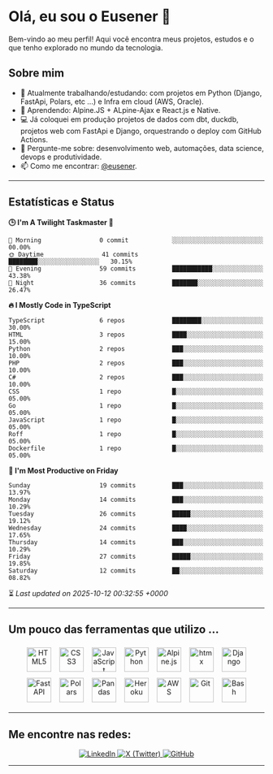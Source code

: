 # Olá, eu sou o Eusener 👋

Bem-vindo ao meu perfil! Aqui você encontra meus projetos, estudos e o que tenho explorado no mundo da tecnologia.

## Sobre mim
- 🔭 Atualmente trabalhando/estudando: com projetos em Python (Django, FastApi, Polars, etc ...) e Infra em cloud (AWS, Oracle).
- 🌱 Aprendendo: Alpine.JS + ALpine-Ajax e React.js e Native.
- 💻 Já coloquei em produção projetos de dados com dbt, duckdb, projetos web com FastApi e Django, orquestrando o deploy com GitHub Actions.
- 💬 Pergunte-me sobre: desenvolvimento web, automações, data science, devops e produtividade.
- 📫 Como me encontrar: [@eusener](https://github.com/eusener).

---

## Estatísticas e Status
<!--START_SECTION:readme-stats-->
**🕒 I'm A Twilight Taskmaster 🌆**

```text
🌅 Morning                0 commit            ░░░░░░░░░░░░░░░░░░░░░░░░░   00.00%
🌞 Daytime                41 commits          ████████░░░░░░░░░░░░░░░░░   30.15%
🌆 Evening                59 commits          ███████████░░░░░░░░░░░░░░   43.38%
🌙 Night                  36 commits          ███████░░░░░░░░░░░░░░░░░░   26.47%
```

**🔥 I Mostly Code in TypeScript**

```text
TypeScript               6 repos             ████████░░░░░░░░░░░░░░░░░   30.00%
HTML                     3 repos             ████░░░░░░░░░░░░░░░░░░░░░   15.00%
Python                   2 repos             ███░░░░░░░░░░░░░░░░░░░░░░   10.00%
PHP                      2 repos             ███░░░░░░░░░░░░░░░░░░░░░░   10.00%
C#                       2 repos             ███░░░░░░░░░░░░░░░░░░░░░░   10.00%
CSS                      1 repo              █░░░░░░░░░░░░░░░░░░░░░░░░   05.00%
Go                       1 repo              █░░░░░░░░░░░░░░░░░░░░░░░░   05.00%
JavaScript               1 repo              █░░░░░░░░░░░░░░░░░░░░░░░░   05.00%
Roff                     1 repo              █░░░░░░░░░░░░░░░░░░░░░░░░   05.00%
Dockerfile               1 repo              █░░░░░░░░░░░░░░░░░░░░░░░░   05.00%
```

**📅 I'm Most Productive on Friday**

```text
Sunday                   19 commits          ███░░░░░░░░░░░░░░░░░░░░░░   13.97%
Monday                   14 commits          ███░░░░░░░░░░░░░░░░░░░░░░   10.29%
Tuesday                  26 commits          █████░░░░░░░░░░░░░░░░░░░░   19.12%
Wednesday                24 commits          ████░░░░░░░░░░░░░░░░░░░░░   17.65%
Thursday                 14 commits          ███░░░░░░░░░░░░░░░░░░░░░░   10.29%
Friday                   27 commits          █████░░░░░░░░░░░░░░░░░░░░   19.85%
Saturday                 12 commits          ██░░░░░░░░░░░░░░░░░░░░░░░   08.82%
```



⏳ *Last updated on 2025-10-12 00:32:55 +0000*
<!--END_SECTION:readme-stats--> 
---

## Um pouco das ferramentas que utilizo ... 

<div align="center">

<!-- Principais tecnologias (48x48) -->
<img src="https://cdn.jsdelivr.net/gh/devicons/devicon/icons/html5/html5-original.svg" alt="HTML5" title="HTML5" width="48" height="48" style="margin:6px;" />
<img src="https://cdn.jsdelivr.net/gh/devicons/devicon/icons/css3/css3-original.svg" alt="CSS3" title="CSS3" width="48" height="48" style="margin:6px;" />
<img src="https://cdn.jsdelivr.net/gh/devicons/devicon/icons/javascript/javascript-original.svg" alt="JavaScript" title="JavaScript" width="48" height="48" style="margin:6px;" />
<img src="https://cdn.jsdelivr.net/gh/devicons/devicon/icons/python/python-original.svg" alt="Python" title="Python" width="48" height="48" style="margin:6px;" />
<img src="https://cdn.jsdelivr.net/npm/simple-icons@latest/icons/alpinedotjs.svg" alt="Alpine.js" title="Alpine.js" width="48" height="48" style="margin:6px;" />
<img src="https://cdn.jsdelivr.net/npm/simple-icons@latest/icons/htmx.svg" alt="htmx" title="htmx" width="48" height="48" style="margin:6px;" />
<img src="https://cdn.jsdelivr.net/gh/devicons/devicon/icons/django/django-plain.svg" alt="Django" title="Django" width="48" height="48" style="margin:6px;" />
<img src="https://cdn.jsdelivr.net/gh/devicons/devicon/icons/fastapi/fastapi-plain.svg" alt="FastAPI" title="FastAPI" width="48" height="48" style="margin:6px;" />
<img src="https://cdn.jsdelivr.net/npm/simple-icons@latest/icons/polars.svg" alt="Polars" title="Polars" width="48" height="48" style="margin:6px;" />
<img src="https://cdn.jsdelivr.net/gh/devicons/devicon/icons/pandas/pandas-original.svg" alt="Pandas" title="Pandas" width="48" height="48" style="margin:6px;" />
<img src="https://cdn.jsdelivr.net/gh/devicons/devicon/icons/heroku/heroku-original.svg" alt="Heroku" title="Heroku" width="48" height="48" style="margin:6px;" />
<img src="https://cdn.jsdelivr.net/gh/devicons/devicon/icons/amazonwebservices/amazonwebservices-original.svg" alt="AWS" title="AWS" width="48" height="48" style="margin:6px;" />
<img src="https://cdn.jsdelivr.net/gh/devicons/devicon/icons/git/git-original.svg" alt="Git" title="Git" width="48" height="48" style="margin:6px;" />
<img src="https://cdn.jsdelivr.net/gh/devicons/devicon/icons/bash/bash-original.svg" alt="Bash" title="Bash" width="48" height="48" style="margin:6px;" />

</div>

---

## Me encontre nas redes:

<div align="center">

  <!-- Badges de redes sociais -->
  <a href="https://linkedin.com/in/eusener" target="_blank">
    <img src="https://img.shields.io/badge/LinkedIn-0A66C2?style=for-the-badge&logo=linkedin&logoColor=white" alt="LinkedIn" />
  </a>
  <a href="https://x.com/eusener" target="_blank">
    <img src="https://img.shields.io/badge/X-000000?style=for-the-badge&logo=x&logoColor=white" alt="X (Twitter)" />
  </a>
  <a href="https://github.com/eusener" target="_blank">
    <img src="https://img.shields.io/badge/GitHub-181717?style=for-the-badge&logo=github&logoColor=white" alt="GitHub" />
  </a>

</div>

---


